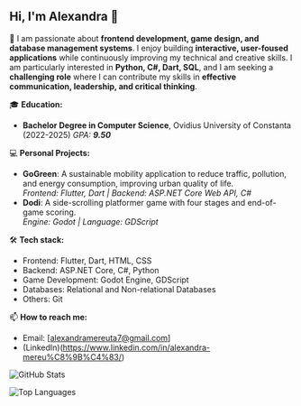 ## Hi, I'm Alexandra 👋

🌱  I am passionate about **frontend development, game design, and database management systems**. I enjoy building **interactive, user-foused applications** while continuously improving my technical and creative skills. I am particularly interested in **Python, C#, Dart, SQL**, and I am seeking a **challenging role** where I can contribute my skills in **effective communication, leadership, and critical thinking**.

🎓 **Education:**
- **Bachelor Degree in Computer Science**, Ovidius University of Constanta (2022-2025)
  _GPA: **9.50**_

💻 **Personal Projects:**
- **GoGreen**: A sustainable mobility application to reduce traffic, pollution, and energy consumption, improving urban quality of life.  
  _Frontend: Flutter, Dart | Backend: ASP.NET Core Web API, C#_
- **Dodi**: A side-scrolling platformer game with four stages and end-of-game scoring.  
  _Engine: Godot | Language: GDScript_

🛠️ **Tech stack:**
- Frontend: Flutter, Dart, HTML, CSS
- Backend: ASP.NET Core, C#, Python
- Game Development: Godot Engine, GDScript
- Databases: Relational and Non-relational Databases
- Others: Git

📫 **How to reach me:**
- Email: [alexandramereuta7@gmail.com]
- (LinkedIn)(https://www.linkedin.com/in/alexandra-mereu%C8%9B%C4%83/)

![GitHub Stats](https://github-readme-stats.vercel.app/api?username=alemereuta&show_icons=true&theme=radical)

![Top Languages](https://github-readme-stats.vercel.app/api/top-langs/?username=alemereuta&layout=compact&theme=radical)


  

